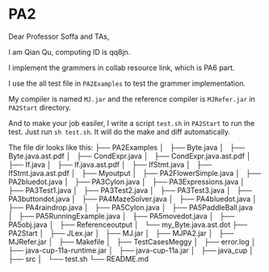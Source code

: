 # PA2

Dear Professor Soffa and TAs,

I am Qian Qu, computing ID is qq8jn.

I implement the grammers in collab resource link, which is PA6 part.

I use the all test file in `PA2Examples` to test the grammer implementation. 

My compiler is named `MJ.jar` and the reference compiler is `MJRefer.jar` in `PA2Start` directory.

And to make your job easiler, I write a script `test.sh` in `PA2Start` to run the test. Just run `sh test.sh`. It will do the make and diff automatically.

The file dir looks like this:
├── PA2Examples
│   ├── Byte.java
│   ├── Byte.java.ast.pdf
│   ├── CondExpr.java
│   ├── CondExpr.java.ast.pdf
│   ├── If.java
│   ├── If.java.ast.pdf
│   ├── IfStmt.java
│   ├── IfStmt.java.ast.pdf
│   ├── Myoutput
│   ├── PA2FlowerSimple.java
│   ├── PA2bluedot.java
│   ├── PA3Cylon.java
│   ├── PA3Expressions.java
│   ├── PA3Test1.java
│   ├── PA3Test2.java
│   ├── PA3Test3.java
│   ├── PA3buttondot.java
│   ├── PA4MazeSolver.java
│   ├── PA4bluedot.java
│   ├── PA4raindrop.java
│   ├── PA5Cylon.java
│   ├── PA5PaddleBall.java
│   ├── PA5RunningExample.java
│   ├── PA5movedot.java
│   ├── PA5obj.java
│   ├── Referenceoutput
│   └── my_Byte.java.ast.dot
├── PA2Start
│   ├── JLex.jar
│   ├── MJ.jar
│   ├── MJPA2.jar
│   ├── MJRefer.jar
│   ├── Makefile
│   ├── TestCasesMeggy
│   ├── error.log
│   ├── java-cup-11a-runtime.jar
│   ├── java-cup-11a.jar
│   ├── java_cup
│   ├── src
│   └── test.sh
└── README.md


